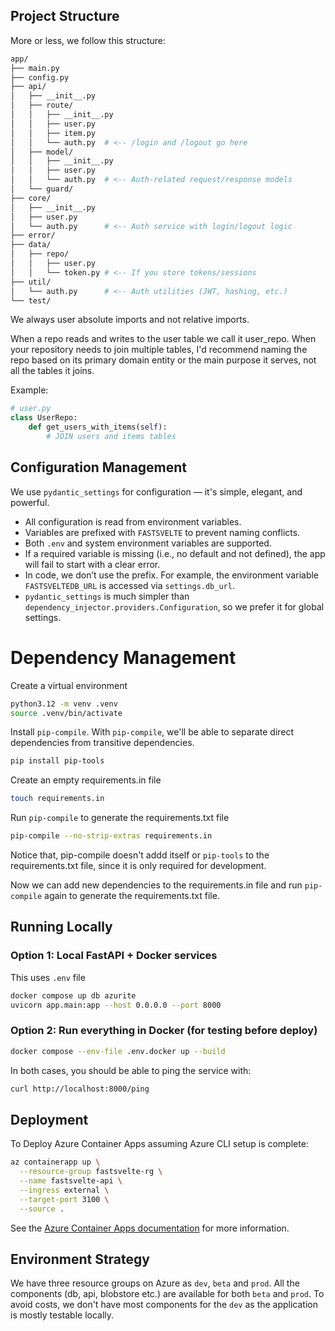 ## Project Structure

More or less, we follow this structure:

```bash
app/
├── main.py
├── config.py
├── api/
│   ├── __init__.py
│   ├── route/
│   │   ├── __init__.py
│   │   ├── user.py
│   │   ├── item.py
│   │   └── auth.py  # <-- /login and /logout go here
│   ├── model/
│   │   ├── __init__.py
│   │   ├── user.py
│   │   └── auth.py  # <-- Auth-related request/response models
│   └── guard/
├── core/
│   ├── __init__.py
│   ├── user.py
│   └── auth.py      # <-- Auth service with login/logout logic
├── error/
├── data/
│   ├── repo/
│   │   ├── user.py
│   │   └── token.py # <-- If you store tokens/sessions
├── util/
│   └── auth.py      # <-- Auth utilities (JWT, hashing, etc.)
└── test/
```

We always user absolute imports and not relative imports. 

When a repo reads and writes to the user table we call it user_repo.  When your repository needs to join multiple tables, I'd recommend naming the repo based on its primary domain entity or the main purpose it serves, not all the tables it joins.

Example:

```py
# user.py
class UserRepo:
    def get_users_with_items(self):
        # JOIN users and items tables
```

## Configuration Management

We use `pydantic_settings` for configuration — it's simple, elegant, and powerful.

- All configuration is read from environment variables.
- Variables are prefixed with `FASTSVELTE` to prevent naming conflicts.
- Both `.env` and system environment variables are supported.
- If a required variable is missing (i.e., no default and not defined), the app will fail to start with a clear error.
- In code, we don’t use the prefix. For example, the environment variable `FASTSVELTEDB_URL` is accessed via `settings.db_url`.
- `pydantic_settings` is much simpler than `dependency_injector.providers.Configuration`, so we prefer it for global settings.


# Dependency Management

Create a virtual environment

```bash
python3.12 -m venv .venv
source .venv/bin/activate
```

Install `pip-compile`. With `pip-compile`, we'll be able to separate direct dependencies from transitive dependencies. 

```bash
pip install pip-tools
```

Create an empty requirements.in file

```bash
touch requirements.in
```

Run `pip-compile` to generate the requirements.txt file

```bash
pip-compile --no-strip-extras requirements.in
```

Notice that, pip-compile doesn't addd itself or `pip-tools` to the requirements.txt file, since it is only required for development.

Now we can add new dependencies to the requirements.in file and run `pip-compile` again to generate the requirements.txt file.


## Running Locally

### Option 1: Local FastAPI + Docker services

This uses `.env` file

```bash
docker compose up db azurite
uvicorn app.main:app --host 0.0.0.0 --port 8000
```

### Option 2: Run everything in Docker (for testing before deploy)

```bash
docker compose --env-file .env.docker up --build
```

In both cases, you should be able to ping the service with:

```bash
curl http://localhost:8000/ping
```


## Deployment

To Deploy Azure Container Apps assuming Azure CLI setup is complete:

```bash
az containerapp up \
  --resource-group fastsvelte-rg \
  --name fastsvelte-api \
  --ingress external \
  --target-port 3100 \
  --source .
```

See the [Azure Container Apps documentation](https://learn.microsoft.com/en-us/azure/developer/python/tutorial-containerize-simple-web-app?tabs=web-app-fastapi) for more information.


## Environment Strategy

We have three resource groups on Azure as `dev`, `beta` and `prod`. All the components (db, api, blobstore etc.) are available for both `beta` and `prod`. To avoid costs, we don't have most components for the `dev` as the application is mostly testable locally. 